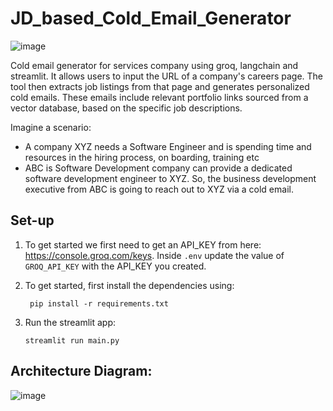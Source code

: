 # JD_based_Cold_Email_Generator

![image](https://github.com/user-attachments/assets/d38b226b-2606-426e-a28d-3faf268e64bb)

Cold email generator for services company using groq, langchain and streamlit. It allows users to input the URL of a company's careers page. The tool then extracts job listings from that page and generates personalized cold emails. These emails include relevant portfolio links sourced from a vector database, based on the specific job descriptions.

Imagine a scenario:
- A company XYZ needs a Software Engineer and is spending time and resources in the hiring process, on boarding, training etc
- ABC is Software Development company can provide a dedicated software development engineer to XYZ. So, the business development executive from ABC is going to reach out to XYZ via a cold email.


## Set-up
1. To get started we first need to get an API_KEY from here: https://console.groq.com/keys. Inside `.env` update the value of `GROQ_API_KEY` with the API_KEY you created. 


2. To get started, first install the dependencies using:
    ```commandline
     pip install -r requirements.txt
    ```
   
3. Run the streamlit app:
   ```commandline
   streamlit run main.py
   ```

## Architecture Diagram:
![image](https://github.com/user-attachments/assets/b11baa28-0cf1-45f6-a739-2b14a74e0e20)
